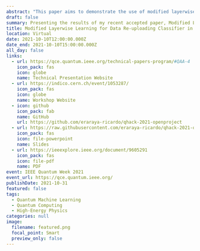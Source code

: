 ```yaml
---
abstract: "This paper aims to demonstrate the use of modified layerwise learning on a data-reuploading classifier, where the parameterized quantum circuit will be used as a quantum classifier to classify the SUSY dataset. We managed to produce a better result using this approach compared to the previous related research with fewer qubits. We obtained an AUC of 0.849 on a testing dataset with 5000 training and testing samples, trained and tested using a state-vector simulator. We also tested to run the circuit on Rigetti’s Aspen-9 quantum processing unit provided by AWS using the already optimized parameter to predict 2000 samples of the test dataset and obtained an AUC of 0.830."
draft: false
summary: Presenting the results of my recent accepted paper, Modified Layerwise Learning for Data Re-uploading Classifier in High-Energy Physics Event Classification, at the Quantum Algorithms & Applications track and Quantum Computing for High-Energy Physics Workshop of IEEE Quantum Week 2021.
title: Modified Layerwise Learning for Data Re-uploading Classifier in High-Energy Physics Event Classification
location: Virtual
date: 2021-10-10T12:00:00.000Z
date_end: 2021-10-10T15:00:00.000Z
all_day: false
links:
  - url: https://qce.quantum.ieee.org/technical-papers-program/#QAA-4
    icon_pack: fas
    icon: globe
    name: Technical Presentation Website
  - url: https://indico.cern.ch/event/1053287/
    icon_pack: fas
    icon: globe
    name: Workshop Website
  - icon: github
    icon_pack: fab
    name: GitHub
    url: https://github.com/eraraya-ricardo/qhack-2021-openproject
  - url: https://raw.githubusercontent.com/eraraya-ricardo/qhack-2021-openproject/main/2021_10_20-QAA-04-Muten.pdf
    icon_pack: fas
    icon: file-powerpoint
    name: Slides
  - url: https://ieeexplore.ieee.org/document/9605291
    icon_pack: fas
    icon: file-pdf
    name: PDF
event: IEEE Quantum Week 2021
event_url: https://qce.quantum.ieee.org/
publishDate: 2021-10-31
featured: false
tags:
  - Quantum Machine Learning
  - Quantum Computing
  - High-Energy Physics
categories: null
image:
  filename: featured.png
  focal_point: Smart
  preview_only: false
---
```

